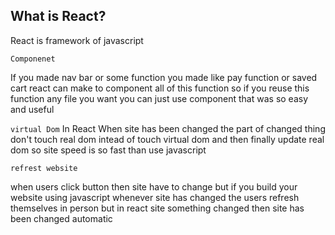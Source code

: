## What is React?

React is framework of javascript 

`Componenet`
  
If you made nav bar or some function you made like pay function or saved cart 
react can make to component all of this function 
so if you reuse this function any file you want 
you can just use component that was so easy and useful 


`virtual Dom`
In React When site has been changed the part of changed thing 
don't touch real dom intead of touch virtual dom and then 
finally update real dom  so site speed is so fast than use javascript




`refrest website`

when users click button then site have to change but if you build your website using javascript
whenever site has changed the users refresh themselves in person 
but in react  site something changed then site has been changed automatic 


